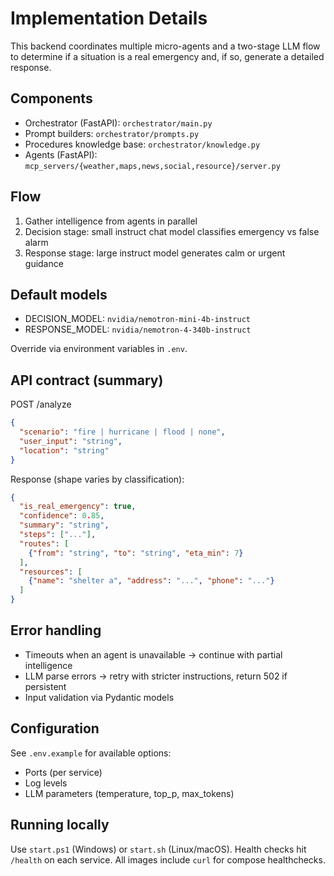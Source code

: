 # Implementation Details

This backend coordinates multiple micro-agents and a two-stage LLM flow to determine if a situation is a real emergency and, if so, generate a detailed response.

## Components

- Orchestrator (FastAPI): `orchestrator/main.py`
- Prompt builders: `orchestrator/prompts.py`
- Procedures knowledge base: `orchestrator/knowledge.py`
- Agents (FastAPI): `mcp_servers/{weather,maps,news,social,resource}/server.py`

## Flow

1. Gather intelligence from agents in parallel
2. Decision stage: small instruct chat model classifies emergency vs false alarm
3. Response stage: large instruct model generates calm or urgent guidance

## Default models

- DECISION_MODEL: `nvidia/nemotron-mini-4b-instruct`
- RESPONSE_MODEL: `nvidia/nemotron-4-340b-instruct`

Override via environment variables in `.env`.

## API contract (summary)

POST /analyze

```json
{
  "scenario": "fire | hurricane | flood | none",
  "user_input": "string",
  "location": "string"
}
```

Response (shape varies by classification):

```json
{
  "is_real_emergency": true,
  "confidence": 0.85,
  "summary": "string",
  "steps": ["..."],
  "routes": [
    {"from": "string", "to": "string", "eta_min": 7}
  ],
  "resources": [
    {"name": "shelter a", "address": "...", "phone": "..."}
  ]
}
```

## Error handling

- Timeouts when an agent is unavailable -> continue with partial intelligence
- LLM parse errors -> retry with stricter instructions, return 502 if persistent
- Input validation via Pydantic models

## Configuration

See `.env.example` for available options:

- Ports (per service)
- Log levels
- LLM parameters (temperature, top_p, max_tokens)

## Running locally

Use `start.ps1` (Windows) or `start.sh` (Linux/macOS). Health checks hit `/health` on each service. All images include `curl` for compose healthchecks.
